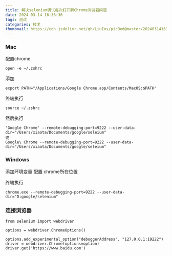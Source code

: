 ```yaml
---
title: 解决selenium调试每次打开新Chrome浏览器问题
date: 2024-03-14 16:36:36
tags: 测试
categories: 技术
thumbnail: https://cdn.jsdelivr.net/gh/LiuIos/picBed@master/202403141638089.png
---
```


### Mac

配置chrome

```
open -e ~/.zshrc
```

添加

```
export PATH="/Applications/Google Chrome.app/Contents/MacOS:$PATH"
```

终端执行

```
source ~/.zshrc
```

然后执行

```
'Google Chrome' --remote-debugging-port=9222 --user-data-dir="/Users/xiaota/Documents/google/seleium"
或
Google\ Chrome --remote-debugging-port=9222 --user-data-dir="/Users/xiaota/Documents/google/seleium"
```

### Windows

添加环境变量 配置 chrome所在位置

终端执行

```
chrome.exe --remote-debugging-port=9222 --user-data-dir="D:google/selenium"
```



### 连接浏览器

```
from selenium import webdriver
 
options = webdriver.ChromeOptions()
 
options.add_experimental_option("debuggerAddress", "127.0.0.1:19222")
driver = webdriver.Chrome(options=option)
driver.get('https://www.baidu.com')
```

